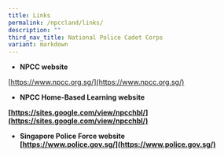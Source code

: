 ```yaml
---
title: Links
permalink: /npccland/links/
description: ""
third_nav_title: National Police Cadet Corps
variant: markdown
---
```

*   **NPCC website**

[https://www.npcc.org.sg/](https://www.npcc.org.sg/)

*   **NPCC Home-Based Learning website**

**[https://sites.google.com/view/npcchbl/](https://sites.google.com/view/npcchbl/)**

*   **Singapore Police Force website  
    [https://www.police.gov.sg/](https://www.police.gov.sg/)**